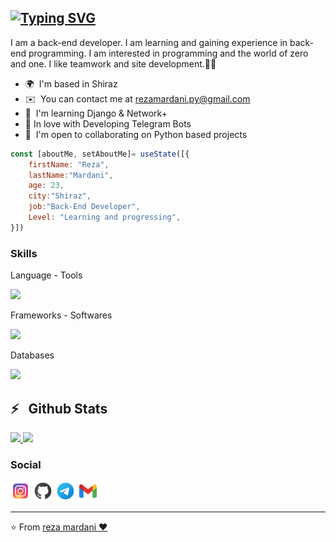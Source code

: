 [![Typing SVG](https://readme-typing-svg.demolab.com?font=Fira+Code&weight=500&size=23&pause=1000&color=F74736&background=F8FFF400&width=470&lines=Hi+%F0%9F%99%8B%E2%80%8D%E2%99%82%EF%B8%8F+My+name+is+Reza+Mardani;I+am+a+Back-End+Developer)](https://git.io/typing-svg)
---
I am a back-end developer. I am learning and gaining experience in back-end programming. I am interested in programming and the world of zero and one. I like teamwork and site development.👨‍💻

- 🌍  I'm based in Shiraz
- ✉️  You can contact me at [rezamardani.py@gmail.com](mailto:rezamardani.py@gmail.com)
- 🧠  I'm learning Django & Network+
- 🤖 In love with Developing Telegram Bots
- 🤝  I'm open to collaborating on Python based projects

```javascript
const [aboutMe, setAboutMe]= useState([{
    firstName: "Reza",
    lastName:"Mardani",
    age: 23,
    city:"Shiraz",
    job:"Back-End Developer",
    Level: "Learning and progressing",
}])
```


### Skills

<p>Language - Tools</p> 
<img src="https://skillicons.dev/icons?i=html,css,python,php,regex">
<br>
<p>Frameworks - Softwares</p> 
<img src="https://skillicons.dev/icons?i=django,tailwindcss,bootstrap,postman,git,github,linux">
<br>
<p>Databases</p> 
<img src="https://skillicons.dev/icons?i=mysql,sqlite">



<h2>⚡️ &nbsp; Github Stats</h2>

<a href="https://github.com/ramin-kp">
  <img src="https://github-readme-stats.vercel.app/api?username=rezamardanidev&show_icons=true&theme=radical" />
  <img src="https://github-readme-stats.vercel.app/api/top-langs/?username=rezamardanidev" />
</a>

### Social

<p align="left">
    <a href="https://www.instagram.com/rezamardani01/" target="_blank" rel="noreferrer"><img src="https://github.com/ramin-kp/ramin-kp/blob/main/icons8-instagram-96.png?raw=true" width="32" height="32" /></a>
    <a href="https://github.com/rezamardanidev" target="_blank" rel="noreferrer"><img src="https://github.com/ramin-kp/ramin-kp/blob/main/icons8-github-96.png?raw=true" width="32" height="32" /></a>
    <a href="https://t.me/devsector" target="_blank" rel="noreferrer"><img src="https://github.com/ramin-kp/ramin-kp/blob/main/icons8-telegram-96.png?raw=true" width="32" height="32" /></a>
    <a href="mailto:rezamardani.py@gmail.com" target="_blank" rel="noreferrer"><img src="https://github.com/ramin-kp/ramin-kp/blob/main/icons8-gmail-96.png?raw=true" width="32" height="32" /></a>
</p>

---

⭐️ From [reza mardani ❤️](https://github.com/rezamardanidev)
